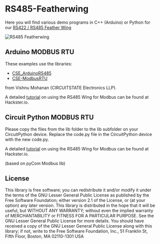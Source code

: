 # RS485-Featherwing
Here you will find various demo programs in C++ (Arduino) or Python for our [RS422 / RS485 Feather Wing](https://www.hwhardsoft.de/english/projects/rs485-featherwing/)

![RS485 Featherwing](https://cdn.hackaday.io/images/2570431742991238794.jpg)


## Arduino MODBUS RTU

These examples use the libraries:
- [CSE_ArduinoRS485](https://github.com/CIRCUITSTATE/CSE_ArduinoRS485)
- [CSE-ModbusRTU](https://github.com/CIRCUITSTATE/CSE_ModbusRTU)

from Vishnu Mohanan (CIRCUITSTATE Electronics LLP).

A detailed [tutorial](https://www.hackster.io/hartmut-wendt/modbus-rtu-with-feather-boards-56500f) on using the RS485 Wing for Modbus can be found at Hackster.io.



## Circuit Python MODBUS RTU
Please copy the files from the lib folder to the lib subfolder on your CircuitPython device. Replace the code.py file in the CircuitPython device with the new code.py. 

A detailed [tutorial](https://www.hackster.io/hartmut-wendt/modbus-rtu-with-feather-boards-56500f) on using the RS485 Wing for Modbus can be found at Hackster.io.

(based on pyCom Modbus lib) 


## License

This library is free software; you can redistribute it and/or modify it under the terms of the GNU Lesser General Public License as published by the Free Software Foundation; either version 2.1 of the License, or (at your option) any later version.
This library is distributed in the hope that it will be useful, but WITHOUT ANY WARRANTY; without even the implied warranty of MERCHANTABILITY or FITNESS FOR A PARTICULAR PURPOSE. See the GNU Lesser General Public License for more details.
You should have received a copy of the GNU Lesser General Public License along with this library; if not, write to the Free Software Foundation, Inc., 51 Franklin St, Fifth Floor, Boston, MA 02110-1301 USA
